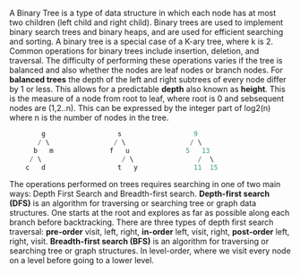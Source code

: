 

A Binary Tree is a type of data structure in which each node has at most two children (left child and right child). Binary trees are used to implement binary search trees and binary heaps, and are used for efficient searching and sorting. A binary tree is a special case of a K-ary tree, where k is 2. Common operations for binary trees include insertion, deletion, and traversal. The difficulty of performing these operations varies if the tree is balanced and also whether the nodes are leaf nodes or branch nodes. For **balanced trees** the depth of the left and right subtrees of every node differ by 1 or less. This allows for a predictable **depth** also known as **height**. This is the measure of a node from root to leaf, where root is 0 and sebsequent nodes are (1,2..n). This can be expressed by the integer part of log2(n) where n is the number of nodes in the tree.

```c
        g                  s                  9
       / \                / \                / \
      b   m              f   u              5   13
     / \                    / \                /  \
    c   d                  t   y              11  15
```

The operations performed on trees requires searching in one of two main ways: Depth First Search and Breadth-first search. **Depth-first search (DFS)** is an algorithm for traversing or searching tree or graph data structures. One starts at the root and explores as far as possible along each branch before backtracking. There are three types of depth first search traversal: **pre-order** visit, left, right, **in-order** left, visit, right, **post-order** left, right, visit. **Breadth-first search (BFS)** is an algorithm for traversing or searching tree or graph structures. In level-order, where we visit every node on a level before going to a lower level.